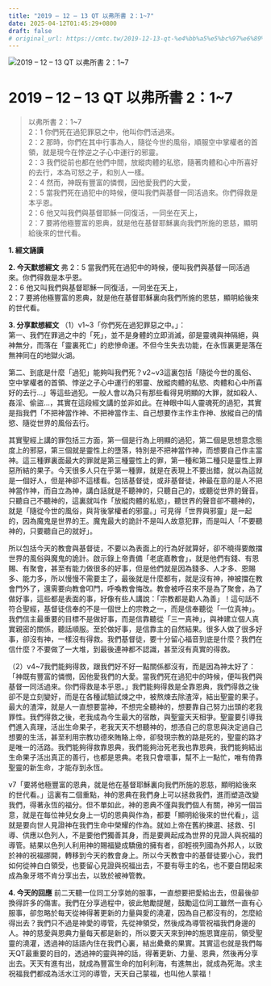 ```yaml
---
title: "2019 – 12 – 13 QT 以弗所書 2：1~7"
date: 2025-04-12T01:45:29+0800
draft: false
# original_url: https://cmtc.tw/2019-12-13-qt-%e4%bb%a5%e5%bc%97%e6%89%80%e6%9b%b8-2%ef%bc%9a17
---
```


![2019 – 12 – 13 QT 以弗所書 2：1\~7](/images/qt.jpg   "2019 – 12 – 13 QT 以弗所書 2：1\~7")

# 2019 – 12 – 13 QT 以弗所書 2：1\~7

> 以弗所書 2：1\~7  
> 2：1 你們死在過犯罪惡之中，他叫你們活過來。  
> 2：2 那時，你們在其中行事為人，隨從今世的風俗，順服空中掌權者的首領，就是現今在悖逆之子心中運行的邪靈。  
> 2：3 我們從前也都在他們中間，放縱肉體的私慾，隨著肉體和心中所喜好的去行，本為可怒之子，和別人一樣。  
> 2：4 然而，神既有豐富的憐憫，因他愛我們的大愛，  
> 2：5 當我們死在過犯中的時候，便叫我們與基督一同活過來。你們得救是本乎恩。  
> 2：6 他又叫我們與基督耶穌一同復活，一同坐在天上，  
> 2：7 要將他極豐富的恩典，就是他在基督耶穌裏向我們所施的恩慈，顯明給後來的世代看。

**1. 經文誦讀**

**2.  今天默想經文**
弗 2：5 當我們死在過犯中的時候，便叫我們與基督一同活過來。你們得救是本乎恩。  
2：6 他又叫我們與基督耶穌一同復活，一同坐在天上，  
2：7 要將他極豐富的恩典，就是他在基督耶穌裏向我們所施的恩慈，顯明給後來的世代看。

**3. 分享默想經文**
（1）v1\~3「你們死在過犯罪惡之中。」：  
第一、我們在罪過之中的「死」，並不是身體的立即消滅，卻是靈魂與神隔絕，與神無分，而落在「靈裏死亡」的悲慘命運。不但今生失去功能，在永恆裏更是落在無神同在的地獄火湖。

第二、到底是什麼「過犯」能夠叫我們死？v2~v3這裏包括「隨從今世的風俗、空中掌權者的首領、悖逆之子心中運行的邪靈、放縱肉體的私慾、肉體和心中所喜好的去行…」等這些過犯。一般人會以為只有那些看得見明顯的大罪，就如殺人、姦淫、偷盜…，其實在這段經文講的並非如此。在神眼中叫人靈魂死的過犯，其實是指我們「不把神當作神、不把神當作主、自己想要作主作主作神、放縱自己的情慾、隨從世界的風俗去行。

其實聖經上講的罪包括三方面，第一個是行為上明顯的過犯，第二個是思想意念態度上的邪惡，第三個就是靈性上的墮落，特別是不把神當作神，而想要自己作主當神。這三種罪裏面最大的罪就是第三種靈性上的罪，第一種和第二種只是靈性上罪惡所結的果子。今天很多人只在乎第一種罪，就是在表現上不要出錯，就以為這就是一個好人，但是神卻不這樣看。包括基督徒，或非基督徒，神最在意的是人不把神當作神，而自立為神，講白話就是不聽神的，只聽自己的，或聽從世界的聲音。只聽自己不聽神的，這裏就叫作「放縱肉體的私慾」，聽世界的聲音卻不聽神的，就是「隨從今世的風俗，與背後掌權者的邪靈。」可見得「世界與邪靈」是一起的，因為魔鬼是世界的王。魔鬼最大的詭計不是叫人故意犯罪，而是叫人「不要聽神的，只要聽自己的就好」。

所以包括今天的教會與基督徒，不要以為表面上的行為好就算好，卻不曉得要敵擋世界的風俗與魔鬼的詭計。啟示錄上帝責備「老底嘉教會」，就是他們有錢、有恩賜、有聚會，甚至有能力做很多的好事，但是他們就是因為錢多、人才多、恩賜多、能力多，所以慢慢不需要主了，最後就是什麼都有，就是沒有神，神被擋在教會門外了，還需要向教會叩門，呼喚教會悔改。教會被呼召來不是為了聚會，為了做好事，這些都是表面的事，好像有些人講說：「宗教都是勸人為善」！這句話不符合聖經，基督徒信奉的不是一個世上的宗教之一，而是信奉聽從「一位真神」。我們信主最重要的目標不是做好事，而是信靠聽從「三一真神」，與神建立個人真實親密的關係，聽話順服。至於做好事，是信靠主的自然結果。很多人做了很多好事，卻沒有神，一樣沒有得救。我們基督徒，要十分留心福音到底是什麼？我們在信什麼？不要做了一大堆，到最後連神都不認識，甚至沒有真實的得救。

（2）v4\~7我們能夠得救，跟我們好不好一點關係都沒有，而是因為神太好了：「神既有豐富的憐憫，因他愛我們的大愛。當我們死在過犯中的時候，便叫我們與基督一同活過來。你們得救是本乎恩。」我們能夠得救是全靠恩典，我們得救之後卻不是立刻變好，而是在各種試驗試煉之中，被熬煉去除渣滓，結出聖靈的果子。最大的渣滓，就是人一直想要當神，不想完全聽神的，想要靠自己努力出頭的老我罪性。我們得救之後，老我成為今生最大的宿敵，與聖靈天天相爭。聖靈要引導我們進入真理，活出生命果子，老我天天不想聽神的，想憑自己的意思與決定過自己想要的生活，甚至利用宗教功德來賄賂上帝，卻發現宗教的路是死的，聖靈的路才是唯一的活路。我們能夠得救靠恩典，我們能夠治死老我也靠恩典，我們能夠結出生命果子活出真正的善行，也都是恩典。老我只會壞事，幫不上一點忙，唯有倚靠聖靈的新生命，才能存到永恆。

v7「要將他極豐富的恩典，就是他在基督耶穌裏向我們所施的恩慈，顯明給後來的世代看。」這裏有二個重點，神的恩典在我們身上可以拯救我們，進而塑造改變我們，得著永恆的福分。但不單如此，神的恩典不僅與我們個人有關，神另一個旨意，就是在每位神兒女身上一切的恩典與作為，都要「顯明給後來的世代看」，這就是要向世人見證神在我們生命中榮耀的作為。就如上帝在舊約揀選、拯救、引導、供應以色列人，不是要他們獨善其身，而是要興起成為世界的見證人與祝福的導管。結果以色列人利用神的賜福變成驕傲的擁有者，卻輕視列國為外邦人，以致於神的祝福挪開，轉移到今天的教會身上。所以今天教會中的基督徒要小心，我們如何從神白白領受，也要留心見證與祝福出去，不要有辱主的名，也不要自閉起來成為象牙塔不肯分享出去，以致於被神管教。

**4. 今天的回應**
前二天聽一位同工分享她的服事，一直想要把愛給出去，但最後卻換得許多的傷害。我們在分享過程中，彼此勉勵提醒，鼓勵這位同工雖然一直有心服事，卻忽略於每天從神得著更新的力量與愛的澆灌，因為自己都沒有的，怎麼給得出去？我們只不過是神愛的導管，先從神領受，然後成為導管祝福我們身邊的人。神的慈愛與恩典力量每天都是新的，所以要天天來到神的施恩寶座前，領受聖靈的澆灌，透過神的話語內住在我們心裏，結出纍纍的果實。其實這也就是我們每天QT最重要的目的，透過神的靈與神的話，得著更新、力量、恩典，然後再分享出去。天天有進有出，就成為豐富生命的加利利海，有進無出，就成為死海。求主祝福我們都成為活水江河的導管，天天自己蒙福，也叫他人蒙福！
